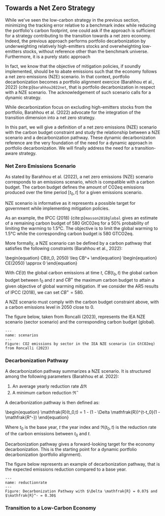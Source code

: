 
## Towards a Net Zero Strategy

While we've seen the low-carbon strategy in the previous section, minimizing the tracking error relative to a benchmark index while reducing the portfolio's carbon footprint, one could ask if the approach is sufficient for a strategy contributing to the transition towards a net zero economy. Indeed, the previous approach performs portfolio decarbonization by underweighting relatively high-emitters stocks and overwheighting low-emitters stocks, without reference other than the benchmark universe. Furthermore, it is a purely static approach

In fact, we know that the objective of mitigation policies, if soundly implemented, should be to abate emissions such that the economy follows a net zero emissions (NZE) scenario. In that context, portfolio decarbonization becomes a portfolio alignment exercice (Barahhou et al., 2022) {cite:p}`barahhou2022net`, that is portfolio decarbonization in respect with a NZE scenario. The acknowledgement of such scenario calls for a dynamic strategy.

While decarbonization focus on excluding high-emitters stocks from the portfolio, Barahhou et al. (2022) advocate for the integration of the transition dimension into a net zero strategy. 

In this part, we will give a definition of a net zero emissions (NZE) scenario with the carbon budget constraint and study the relationship between a NZE scenario and a decarbonization pathway. These dynamic decarbonization reference are the very foundation of the need for a dynamic approach in portfolio decarbonization. We will finally address the need for a transition-aware strategy.

### Net Zero Emissions Scenario

As stated by Barahhou et al. (2022), a net zero emissions (NZE) scenario corresponds to an emissions scenario, which is compatible with a carbon budget. 
The carbon budget defines the amount of CO2eq emissions produced over the time period $[t_0,t]$ for a given emissions scenario. 

NZE scenario is informative as it represents a possible target for government while implementing mitigation policies.

As an example, the IPCC (2018) {cite:p}`masson2018global` gives an estimate of a remaining carbon budget of 580 GtC02eq for a 50% probability of limiting the warming to 1.5°C. The objective is to limit the global warming to 1.5°C while the corresponding carbon budget is 580 GTCO2eq.

More formally, a NZE scenario can be defined by a carbon pathway that satisfies the following constraints (Barahhou et al., 2022):

\begin{equation}
CB(t_0, 2050) \leq CB^+
\end{equation}
\begin{equation}
CE(2050) \approx 0
\end{equation}

With $CE(t)$ the global carbon emissions at time $t$, $CB(t_0,t)$ the global carbon budget between $t_0$ and $t$ and $CB^+$ the maximum carbon budget to attain a given objective of global warming mitigation. If we consider the AR5 results of IPCC (2018), we can set $CB^+ = 580$.

A NZE scenario must comply with the carbon budget constraint above, with a carbon emissions level in 2050 close to 0.

The figure below, taken from Roncalli (2023), represents the IEA NZE scenario (sector scenario) and the corresponding carbon budget (global).


```{figure} scenarios.png
---
name: scenarios
---
Figure: CO2 emissions by sector in the IEA NZE scenario (in GtCO2eq) from Roncalli (2023)
```

### Decarbonization Pathway

A decarbonization pathway summarizes a NZE scenario. It is structured among the following parameters (Barahhou et al. 2022):
1. An average yearly reduction rate $\Delta \mathfrak{R}$ 
2. A minimum carbon reduction $\mathfrak{R}^-$

A decarbonization pathway is then defined as:

\begin{equation}
\mathfrak{R}(t_0,t) = 1 - (1 - \Delta \mathfrak{R})^{t-t_0}(1 - \mathfrak{R^-})
\end{equation}


Where $t_0$ is the base year, $t$ the year index and $\mathfrak{R}(t_0,t)$ is the reduction rate of the carbon emissions between $t_0$ and $t$.

Decarbonization pathway gives a forward-looking target for the economy decarbonization. This is the starting point for a dynamic portfolio decarbonization (portfolio alignment).

The figure below represents an example of decarbonization pathway, that is the expected emissions reduction compared to a base year.

```{figure} reductionrate.png
---
name: reductionrate
---
Figure: Decarbonization Pathway with $\Delta \mathfrak{R} = 0.07$ and $\mathfrak{R}^- = 0.30$
```

### Transition to a Low-Carbon Economy

